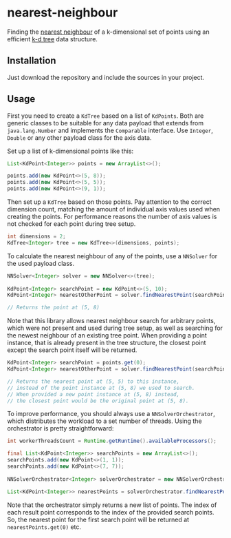 # nearest-neighbour
Finding the [nearest neighbour](https://en.wikipedia.org/wiki/Nearest_neighbor_search) of a k-dimensional set of points using an efficient [k-d tree](https://en.wikipedia.org/wiki/K-d_tree) data structure.

## Installation
Just download the repository and include the sources in your project.

## Usage
First you need to create a `KdTree` based on a list of `KdPoints`. Both are generic classes to be suitable for any data payload that extends from `java.lang.Number` and implements the `Comparable` interface. Use `Integer`, `Double` or any other payload class for the axis data.

Set up a list of k-dimensional points like this:
```java
List<KdPoint<Integer>> points = new ArrayList<>();

points.add(new KdPoint<>(5, 8));
points.add(new KdPoint<>(5, 5));
points.add(new KdPoint<>(9, 1));
```

Then set up a `KdTree` based on those points. Pay attention to the correct dimension count, matching the amount of individual axis values used when creating the points. For performance reasons the number of axis values is not checked for each point during tree setup.

```java
int dimensions = 2;
KdTree<Integer> tree = new KdTree<>(dimensions, points);
```

To calculate the nearest neighbour of any of the points, use a ```NNSolver``` for the used payload class.
```java
NNSolver<Integer> solver = new NNSolver<>(tree);
		
KdPoint<Integer> searchPoint = new KdPoint<>(5, 10);
KdPoint<Integer> nearestOtherPoint = solver.findNearestPoint(searchPoint);

// Returns the point at (5, 8)
```

Note that this library  allows nearest neighbour search for arbitrary points, which were not present and used during tree setup, as well as searching for the newest neighbour of an existing tree point. When providing a point instance, that is already present in the tree structure, the closest point except the search point itself will be returned.

```java
KdPoint<Integer> searchPoint = points.get(0);
KdPoint<Integer> nearestOtherPoint = solver.findNearestPoint(searchPoint);

// Returns the nearest point at (5, 5) to this instance,
// instead of the point instance at (5, 8) we used to search.
// When provided a new point instance at (5, 8) instead,
// the closest point would be the original point at (5, 8).
```

To improve performance, you should always use a `NNSolverOrchestrator`, which distributes the workload to a set number of threads. Using the orchestrator is pretty straightforward:

```java
int workerThreadsCount = Runtime.getRuntime().availableProcessors();

final List<KdPoint<Integer>> searchPoints = new ArrayList<>();
searchPoints.add(new KdPoint<>(1, 1));
searchPoints.add(new KdPoint<>(7, 7));
    
NNSolverOrchestrator<Integer> solverOrchestrator = new NNSolverOrchestrator<>(tree, workerThreadsCount);

List<KdPoint<Integer>> nearestPoints = solverOrchestrator.findNearestPoints(searchPoints);
```

Note that the orchestrator simply returns a new list of points. The index of each result point corresponds to the index of the provided search points. So, the nearest point for the first search point will be returned at `nearestPoints.get(0)` etc.
